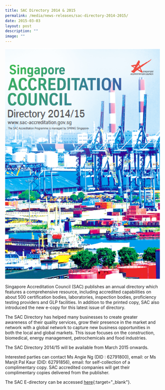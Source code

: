 ```yaml
---
title: SAC Directory 2014 & 2015
permalink: /media/news-releases/sac-directory-2014-2015/
date: 2015-03-03
layout: post
description: ""
image: ""
---
```

<img style="width:608px" alt="SAC directory 2014/2015" src="/images/press-release/documents/SAC-Directory-2014-2015.png"> 

Singapore Accreditation Council (SAC) publishes an annual directory which features a comprehensive resource, including accredited capabilities on about 500 certification bodies, laboratories, inspection bodies, proficiency testing providers and GLP facilities. In addition to the printed copy, SAC also introduced the new e-copy for this latest issue of directory.

The SAC Directory has helped many businesses to create greater awareness of their quality services, grow their presence in the market and network with a global network to capture new business opportunities in both the local and global markets. This issue focuses on the construction, biomedical, energy management, petrochemicals and food industries.
 
The SAC Directory 2014/15 will be available from March 2015 onwards.
 
Interested parties can contact Ms Angie Ng (DID : 62791800), email:  or Ms Manjit Pal Kaur (DID: 62791856), email:  for self-collection of a complimentary copy. SAC accredited companies will get their complimentary copies delivered from the publisher.
  
The SAC E-directory can be accessed [here](http://www.multinine.com.sg/SAC14-Flipbook/index.html){:target="\_blank"}.